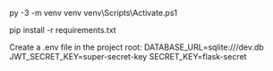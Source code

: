 py -3 -m venv venv
venv\Scripts\Activate.ps1

pip install -r requirements.txt

Create a .env file in the project root:
DATABASE_URL=sqlite:///dev.db
JWT_SECRET_KEY=super-secret-key
SECRET_KEY=flask-secret
